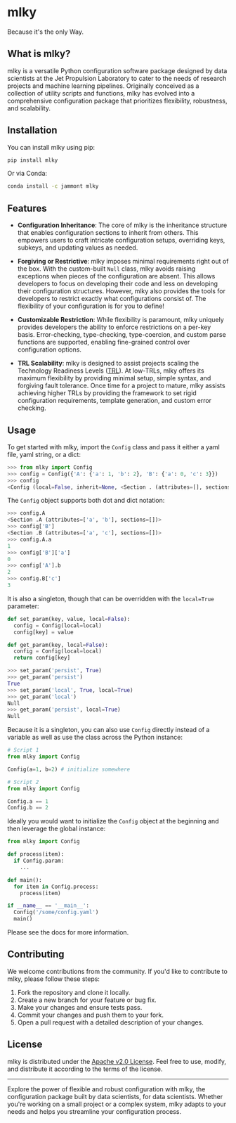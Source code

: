 # mlky

Because it's the only Way.

## What is mlky?

mlky is a versatile Python configuration software package designed by data scientists at the Jet Propulsion Laboratory to cater to the needs of research projects and machine learning pipelines. Originally conceived as a collection of utility scripts and functions, mlky has evolved into a comprehensive configuration package that prioritizes flexibility, robustness, and scalability.

## Installation

You can install mlky using pip:

```bash
pip install mlky
```

Or via Conda:

```bash
conda install -c jammont mlky
```

## Features

- **Configuration Inheritance**: The core of mlky is the inheritance structure that enables configuration sections to inherit from others. This empowers users to craft intricate configuration setups, overriding keys, subkeys, and updating values as needed.

- **Forgiving or Restrictive**: mlky imposes minimal requirements right out of the box. With the custom-built `Null` class, mlky avoids raising exceptions when pieces of the configuration are absent. This allows developers to focus on developing their code and less on developing their configuration structures. However, mlky also provides the tools for developers to restrict exactly what configurations consist of. The flexibility of your configuration is for you to define!

- **Customizable Restriction**: While flexibility is paramount, mlky uniquely provides developers the ability to enforce restrictions on a per-key basis. Error-checking, type-checking, type-coercion, and custom parse functions are supported, enabling fine-grained control over configuration options.

- **TRL Scalability**: mlky is designed to assist projects scaling the Technology Readiness Levels ([TRL](https://www.nasa.gov/directorates/heo/scan/engineering/technology/technology_readiness_level)). At low-TRLs, mlky offers its maximum flexibility by providing minimal setup, simple syntax, and forgiving fault tolerance. Once time for a project to mature, mlky assists achieving higher TRLs by providing the framework to set rigid configuration requirements, template generation, and custom error checking.

## Usage

To get started with mlky, import the `Config` class and pass it either a yaml file, yaml string, or a dict:

```python
>>> from mlky import Config
>>> config = Config({'A': {'a': 1, 'b': 2}, 'B': {'a': 0, 'c': 3}})
>>> config
<Config (local=False, inherit=None, <Section . (attributes=[], sections=['A', 'B'])>)>
```

The `Config` object supports both dot and dict notation:

```python
>>> config.A
<Section .A (attributes=['a', 'b'], sections=[])>
>>> config['B']
<Section .B (attributes=['a', 'c'], sections=[])>
>>> config.A.a
1
>>> config['B']['a']
0
>>> config['A'].b
2
>>> config.B['c']
3
```

It is also a singleton, though that can be overridden with the `local=True` parameter:

```python
def set_param(key, value, local=False):
  config = Config(local=local)
  config[key] = value

def get_param(key, local=False):
  config = Config(local=local)
  return config[key]

>>> set_param('persist', True)
>>> get_param('persist')
True
>>> set_param('local', True, local=True)
>>> get_param('local')
Null
>>> get_param('persist', local=True)
Null
```

Because it is a singleton, you can also use `Config` directly instead of a variable as well as use the class across the Python instance:

```python
# Script 1
from mlky import Config

Config(a=1, b=2) # initialize somewhere
```
```python
# Script 2
from mlky import Config

Config.a == 1
Config.b == 2
```

Ideally you would want to initialize the `Config` object at the beginning and then leverage the global instance:

```python
from mlky import Config

def process(item):
  if Config.param:
    ...

def main():
  for item in Config.process:
    process(item)

if __name__ == '__main__':
  Config('/some/config.yaml')
  main()
```

Please see the docs for more information.

## Contributing

We welcome contributions from the community. If you'd like to contribute to mlky, please follow these steps:

1. Fork the repository and clone it locally.
2. Create a new branch for your feature or bug fix.
3. Make your changes and ensure tests pass.
4. Commit your changes and push them to your fork.
5. Open a pull request with a detailed description of your changes.

## License

mlky is distributed under the [Apache v2.0 License](https://opensource.org/license/apache-2-0/). Feel free to use, modify, and distribute it according to the terms of the license.

---

Explore the power of flexible and robust configuration with mlky, the configuration package built by data scientists, for data scientists. Whether you're working on a small project or a complex system, mlky adapts to your needs and helps you streamline your configuration process.
